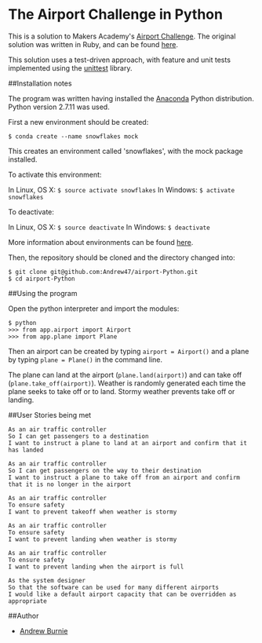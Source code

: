 The Airport Challenge in Python
==============================

This is a solution to Makers Academy's [Airport Challenge](https://github.com/makersacademy/airport_challenge). The original
solution was written in Ruby, and can be found  [here](https://github.com/Andrew47/airport_challenge).

This solution uses a test-driven approach, with feature and unit tests
implemented using the [unittest](https://docs.python.org/2/library/unittest.html) library.

##Installation notes

The program was written having installed the [Anaconda](https://www.continuum.io/downloads) Python distribution. Python version 2.7.11 was used.

First a new environment should be created:

`$ conda create --name snowflakes mock`

This creates an environment called 'snowflakes', with the mock package installed.

To activate this environment:

In Linux, OS X:  `$ source activate snowflakes`
In Windows: `$ activate snowflakes`

To deactivate:

In Linux, OS X: `$ source deactivate`
In Windows: `$ deactivate`

More information about environments can be found [here](http://conda.pydata.org/docs/using/envs.html).

Then, the repository should be cloned and the directory changed into:

```
$ git clone git@github.com:Andrew47/airport-Python.git
$ cd airport-Python
```

##Using the program

Open the python interpreter and import the modules:

```
$ python
>>> from app.airport import Airport
>>> from app.plane import Plane
```

Then an airport can be created by typing `airport = Airport()` and a plane by typing
`plane = Plane()` in the command line.

The plane can land at the airport (`plane.land(airport)`) and can take off (`plane.take_off(airport)`). Weather is randomly generated each time the plane
seeks to take off or to land. Stormy weather prevents take off or landing.

##User Stories being met
```
As an air traffic controller
So I can get passengers to a destination
I want to instruct a plane to land at an airport and confirm that it has landed

As an air traffic controller
So I can get passengers on the way to their destination
I want to instruct a plane to take off from an airport and confirm that it is no longer in the airport

As an air traffic controller
To ensure safety
I want to prevent takeoff when weather is stormy

As an air traffic controller
To ensure safety
I want to prevent landing when weather is stormy

As an air traffic controller
To ensure safety
I want to prevent landing when the airport is full

As the system designer
So that the software can be used for many different airports
I would like a default airport capacity that can be overridden as appropriate
```

##Author
* [Andrew Burnie](https://github.com/Andrew47)
